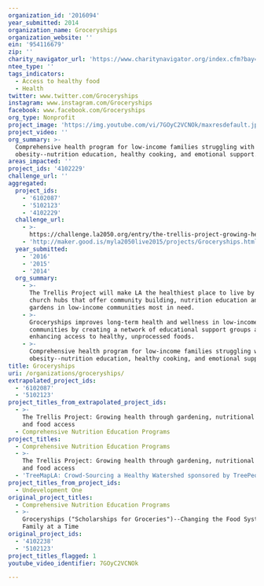 ```yaml
---
organization_id: '2016094'
year_submitted: 2014
organization_name: Groceryships
organization_website: ''
ein: '954116679'
zip: ''
charity_navigator_url: 'https://www.charitynavigator.org/index.cfm?bay=search.profile&ein=954116679'
ntee_type: ''
tags_indicators:
  - Access to healthy food
  - Health
twitter: www.twitter.com/Groceryships
instagram: www.instagram.com/Groceryships
facebook: www.facebook.com/Groceryships
org_type: Nonprofit
project_image: 'https://img.youtube.com/vi/7GOyC2VCNOk/maxresdefault.jpg'
project_video: ''
org_summary: >-
  Comprehensive health program for low-income families struggling with
  obesity--nutrition education, healthy cooking, and emotional support.
areas_impacted: ''
project_ids: '4102229'
challenge_url: ''
aggregated:
  project_ids:
    - '6102087'
    - '5102123'
    - '4102229'
  challenge_url:
    - >-
      https://challenge.la2050.org/entry/the-trellis-project-growing-health-through-gardening-nutritional-support-and-food-access
    - 'http://maker.good.is/myla2050live2015/projects/Groceryships.html'
  year_submitted:
    - '2016'
    - '2015'
    - '2014'
  org_summary:
    - >-
      The Trellis Project will make LA the healthiest place to live by creating
      church hubs that offer community building, nutrition education and kitchen
      gardens in low-income communities most in need.
    - >-
      Groceryships improves long-term health and wellness in low-income
      communities by creating a network of educational support groups and
      enhancing access to healthy, unprocessed foods.
    - >-
      Comprehensive health program for low-income families struggling with
      obesity--nutrition education, healthy cooking, and emotional support.
title: Groceryships
uri: /organizations/groceryships/
extrapolated_project_ids:
  - '6102087'
  - '5102123'
project_titles_from_extrapolated_project_ids:
  - >-
    The Trellis Project: Growing health through gardening, nutritional support,
    and food access
  - Comprehensive Nutrition Education Programs
project_titles:
  - Comprehensive Nutrition Education Programs
  - >-
    The Trellis Project: Growing health through gardening, nutritional support,
    and food access
  - 'TreeMapLA: Crowd-Sourcing a Healthy Watershed sponsored by TreePeople'
project_titles_from_project_ids:
  - Undevelopment One
original_project_titles:
  - Comprehensive Nutrition Education Programs
  - >-
    Groceryships ("Scholarships for Groceries")--Changing the Food System, One
    Family at a Time
original_project_ids:
  - '4102238'
  - '5102123'
project_titles_flagged: 1
youtube_video_identifier: 7GOyC2VCNOk

---
```

